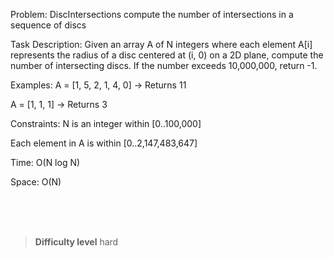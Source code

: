 Problem: DiscIntersections
  compute the number of intersections in a sequence of discs

Task Description:
Given an array A of N integers where each element A[i] represents the radius of a disc centered at (i, 0) on a 2D plane, compute the number of intersecting discs. If the number exceeds 10,000,000, return -1.

Examples:
A = [1, 5, 2, 1, 4, 0] → Returns 11

A = [1, 1, 1] → Returns 3

Constraints:
N is an integer within [0..100,000]

Each element in A is within [0..2,147,483,647]

Time: O(N log N)

Space: O(N)



<br><br><br>

> **Difficulty level**
> hard